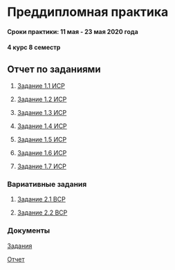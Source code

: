 # Преддипломная практика

#### Сроки практики: 11 мая - 23 мая 2020 года
#### 4 курс 8 семестр


## Отчет по заданиями

1) [Задание 1.1 ИСР](https://github.com/Kseniaveh/practic4/blob/master/ИСР%201.1.pdf)  

2) [Задание 1.2 ИСР](https://github.com/Kseniaveh/practic4/blob/master/ИСР%201.2.docx)  

3) [Задание 1.3 ИСР](https://github.com/Kseniaveh/practic4/blob/master/ИСР%201.3.pdf)

4) [Задание 1.4 ИСР](https://github.com/Kseniaveh/practic4/blob/master/ИСР%201.4.docx)

5) [Задание 1.5 ИСР](https://github.com/Kseniaveh/practic4/blob/master/ИСР%201.5.pdf)

6) [Задание 1.6 ИСР](https://github.com/Kseniaveh/practic4/blob/master/ИСР%201.6.pdf)

7) [Задание 1.7 ИСР](https://github.com/Kseniaveh/practic2020/blob/master/1.4.docx)



### Вариативные задания

1) [Задание 2.1 ВСР](https://github.com/Kseniaveh/practic4/tree/master/2.1.%20ВСР)  

2) [Задание 2.2 ВСР](https://github.com/Kseniaveh/practic4/blob/master/2.2%20ВСР%20Вехова.pdf)  



### Документы

[Задания](https://github.com/Kseniaveh/practic4/tree/master/задания_отчет)  

[Отчет](https://github.com/Kseniaveh/practic4/tree/master/итоговый%20отчет)  
